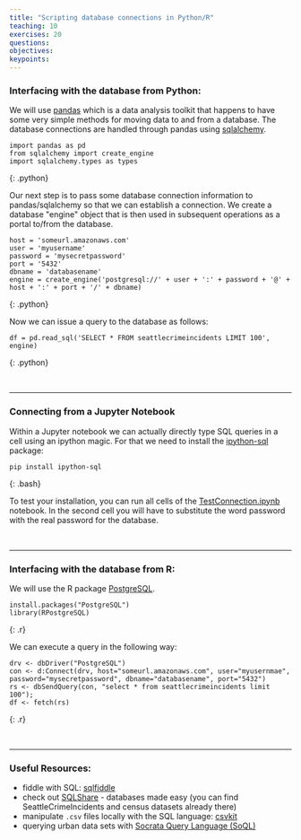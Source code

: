 ```yaml
---
title: "Scripting database connections in Python/R"
teaching: 10
exercises: 20
questions:
objectives:
keypoints:
---
```



### Interfacing with the database from Python:

We will use [pandas](pandas.pydata.org) which is a data analysis toolkit that happens to have some very simple methods for moving data to and from a database. The database connections are handled through pandas using [sqlalchemy](www.sqlalchemy.org).

~~~
import pandas as pd
from sqlalchemy import create_engine
import sqlalchemy.types as types
~~~
{: .python}

Our next step is to pass some database connection information to pandas/sqlalchemy so that we can establish a connection. We create a database "engine" object that is then used in subsequent operations as a portal to/from the database.

~~~
host = 'someurl.amazonaws.com'
user = 'myusername'
password = 'mysecretpassword'
port = '5432'
dbname = 'databasename'
engine = create_engine('postgresql://' + user + ':' + password + '@' + host + ':' + port + '/' + dbname)
~~~
{: .python}

Now we can issue a query to the database as follows:

~~~
df = pd.read_sql('SELECT * FROM seattlecrimeincidents LIMIT 100', engine)
~~~
{: .python}

<br>

---
### Connecting from a Jupyter Notebook

Within a Jupyter notebook we can actually directly type SQL queries in a cell using an ipython magic. For that we need to install the [ipython-sql](https://pypi.python.org/pypi/ipython-sql) package:

~~~
pip install ipython-sql
~~~
{: .bash}


To test your installation, you can run all cells of the [TestConnection.ipynb](../code/TestConnection.ipynb) notebook. In the second cell you will have to substitute the word password with the real password for the database.

<br>

---
### Interfacing with the database from R:

We will use the R package [PostgreSQL](https://cran.r-project.org/web/packages/RPostgreSQL/index.html).

~~~
install.packages("PostgreSQL")
library(RPostgreSQL)
~~~
{: .r}

We can execute a query in the following way:

~~~
drv <- dbDriver("PostgreSQL")
con <- d:Connect(drv, host="someurl.amazonaws.com", user="myusernmae", password="mysecretpassword", dbname="databasename", port="5432")
rs <- dbSendQuery(con, "select * from seattlecrimeincidents limit 100"); 
df <- fetch(rs)
~~~
{: .r}

<br>

---
### Useful Resources:
* fiddle with SQL: [sqlfiddle](http://sqlfiddle.com/)
* check out [SQLShare](https://sqlshare.escience.washington.edu/sqlshare/) - databases made easy (you can find SeattleCrimeIncidents and census datasets already there)
* manipulate `.csv` files locally with the SQL language: [csvkit](https://csvkit.readthedocs.io/en/1.0.2/)
* querying urban data sets with [Socrata Query Language (SoQL)](https://dev.socrata.com/docs/queries/)
